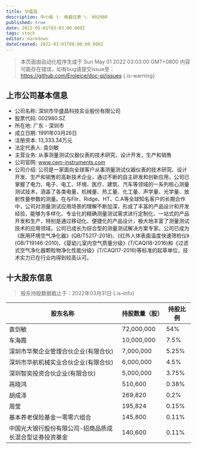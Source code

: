 ```yaml
---
title: 华盛昌
description: 中小板 \- 电器仪表 \- 002980
published: true
date: 2022-05-01T03:03:00.000Z
tags: stock
editor: markdown
dateCreated: 2022-01-01T00:00:00.000Z
---
```


> 本页面由自动化程序生成于 Sun May 01 2022 03:03:00 GMT+0800
> 内容可能存在错误，如有bug请提交issue至：https://github.com/Eroleice/doc-pi/issues
{.is-warning}

## 上市公司基本信息
- 公司名称: 深圳市华盛昌科技实业股份有限公司
- 股票代码: 002980.SZ
- 所在地: 广东 - 深圳市
- 成立日期: 1991年03月26日
- 注册资本: 13,333.34万元
- 法定代表人: 袁剑敏
- 主营业务: 从事测量测试仪器仪表的技术研究，设计开发，生产和销售
- 公司官网: www.cem-instruments.com
- 公司介绍: 公司是一家面向全球客户从事测量测试仪器仪表的技术研究、设计开发、生产和销售的高新技术企业，通过不断的自主研发和创新应用，公司已掌握了电力、电子、电工、环境、医疗、建筑、汽车等领域的一系列核心测量测试技术，涵盖了各类电量、机械量、热工量、化工量、声学量、光学量、放射性量参数的测量。在与Flir、Ridge、HT、C.A等全球知名客户的长期合作中，公司对测量测试应用场景的理解不断加深，形成了丰富的产品设计和开发经验，能够为多样化、专业化的精确测量测试需求进行定制化、一站式的产品开发和生产，特别是通过移动化、便捷化的产品设计，极大地丰富了测量测试技术的应用领域。公司已成长为综合型的测量测试解决方案专家。公司已成为《医用环境空气净化器》(QB/T5217-2018)、《红外人体表面温度快速筛检仪》(GB/T19146-2010)、《婴幼儿室内空气质量分级》(T/CAQI18-2016)和《过滤式空气净化器颗粒物净化性能分级》(T/CAQI17-2016)等标准的起草单位，技术实力已在行业内得到较高认可。


## 十大股东信息
> 股东持股数据截止于：2022年03月31日
{.is-info}

| 股东名称 | 持股数量（股） | 持股比例 |
| --- | --- | --- |
| 袁剑敏 | 72,000,000 | 54% |
| 车海霞 | 10,000,000 | 7.5% |
| 深圳市华聚企业管理合伙企业(有限合伙) | 7,000,000 | 5.25% |
| 深圳市华航机械实业合伙企业(有限合伙) | 6,000,000 | 4.5% |
| 深圳智奕投资合伙企业(有限合伙) | 5,000,000 | 3.75% |
| 鬲晓鸿 | 510,600 | 0.38% |
| 胡成泽 | 269,820 | 0.2% |
| 周莹 | 195,824 | 0.15% |
| 基本养老保险基金一零零六组合 | 145,800 | 0.11% |
| 中国光大银行股份有限公司-招商品质成长混合型证券投资基金 | 140,600 | 0.11% |




